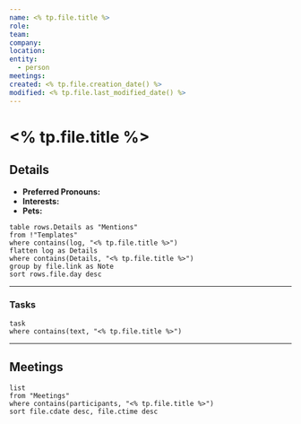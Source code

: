 ```yaml
---
name: <% tp.file.title %>
role: 
team: 
company:
location: 
entity:
  - person
meetings: 
created: <% tp.file.creation_date() %>
modified: <% tp.file.last_modified_date() %>
---
```

# <% tp.file.title %>
## Details
- **Preferred Pronouns:** 
- **Interests:** 
- **Pets:** 

```dataview
table rows.Details as "Mentions"
from !"Templates"
where contains(log, "<% tp.file.title %>")
flatten log as Details
where contains(Details, "<% tp.file.title %>")
group by file.link as Note
sort rows.file.day desc
```
___
### Tasks
```dataview
task
where contains(text, "<% tp.file.title %>")
```

---
## Meetings
```dataview
list
from "Meetings"
where contains(participants, "<% tp.file.title %>")
sort file.cdate desc, file.ctime desc
```